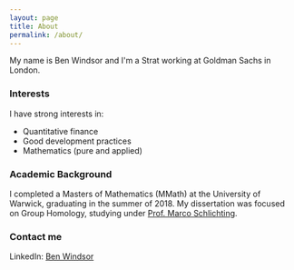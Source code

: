```yaml
---
layout: page
title: About
permalink: /about/
---
```


My name is Ben Windsor and I'm a Strat working at Goldman Sachs in London. 

### Interests 

I have strong interests in:
- Quantitative finance
- Good development practices
- Mathematics (pure and applied)

### Academic Background

I completed a Masters of Mathematics (MMath) at the University of Warwick, graduating in the summer of 2018. My dissertation was focused on Group Homology, studying under [Prof. Marco Schlichting](https://warwick.ac.uk/fac/sci/maths/people/staff/marco_schlichting/).

### Contact me

LinkedIn: [Ben Windsor](www.linkedin.com/in/ben-windsor-01a05b161)

